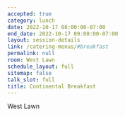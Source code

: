 ```yaml
---
accepted: true
category: lunch
date: 2022-10-17 08:00:00-07:00
end_date: 2022-10-17 09:00:00-07:00
layout: session-details
link: /catering-menus/#breakfast
permalink: null
room: West Lawn
schedule_layout: full
sitemap: false
talk_slot: full
title: Continental Breakfast
---
```


West Lawn
